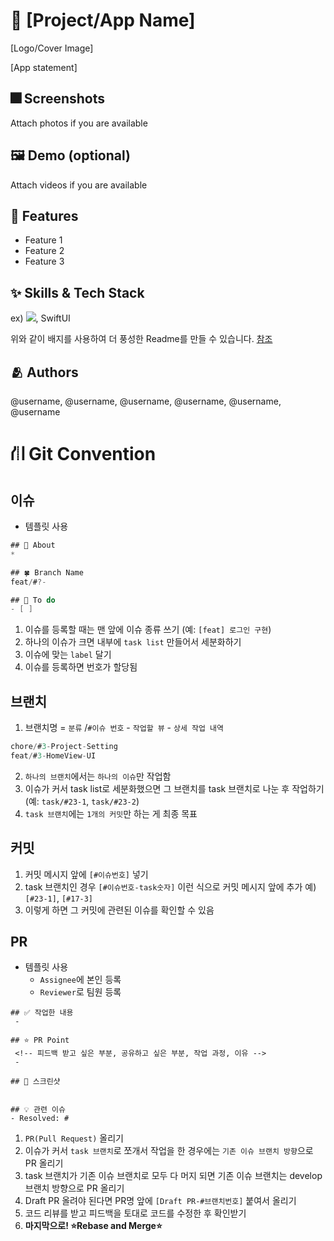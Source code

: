 # :iphone: [Project/App Name]
[Logo/Cover Image]

[App statement]

## :fireworks: Screenshots

Attach photos if you are available

## :framed_picture: Demo (optional)

Attach videos if you are available


## :pushpin: Features

- Feature 1
- Feature 2
- Feature 3


## :sparkles: Skills & Tech Stack

ex) <img src="https://img.shields.io/badge/Swift-FA7343?style=flat&logo=Swift&logoColor=white"/>, SwiftUI

위와 같이 배지를 사용하여 더 풍성한 Readme를 만들 수 있습니다.
[참조](https://shields.io/)


## :people_hugging: Authors

@username, @username, @username, @username, @username, @username



# ⛙ Git Convention

## 이슈
- 템플릿 사용
```swift
## 🍏 About
* 

## 🍀 Branch Name
feat/#?-

## 🌱 To do
- [ ]
```

1. 이슈를 등록할 때는 맨 앞에 이슈 종류 쓰기 (예: `[feat] 로그인 구현`)
2. 하나의 이슈가 크면 내부에 `task list` 만들어서 세분화하기
3. 이슈에 맞는 `label` 달기
4. 이슈를 등록하면 번호가 할당됨

## 브랜치
1. 브랜치명 = `분류` /`#이슈 번호` - `작업할 뷰` - `상세 작업 내역`

```swift
chore/#3-Project-Setting
feat/#3-HomeView-UI
```

2. `하나의 브랜치`에서는 `하나의 이슈`만 작업함
3.  이슈가 커서 task list로 세분화했으면 그 브랜치를 task 브랜치로 나눈 후 작업하기
(예: `task/#23-1`, `task/#23-2`)
4. `task 브랜치`에는 `1개의 커밋`만 하는 게 최종 목표

## 커밋
1.  커밋 메시지 앞에 `[#이슈번호]` 넣기
2.  task 브랜치인 경우 `[#이슈번호-task숫자]` 이런 식으로 커밋 메시지 앞에 추가
예) `[#23-1]`, `[#17-3]`
3. 이렇게 하면 그 커밋에 관련된 이슈를 확인할 수 있음

## PR
- 템플릿 사용
   - `Assignee`에 본인 등록
   - `Reviewer`로 팀원 등록

```
## ✅ 작업한 내용
 - 

## ⭐️ PR Point
 <!-- 피드백 받고 싶은 부분, 공유하고 싶은 부분, 작업 과정, 이유 -->
 -

## 📸 스크린샷


## 💡 관련 이슈
- Resolved: #
```

1. `PR(Pull Request)` 올리기
1. 이슈가 커서 `task 브랜치`로 쪼개서 작업을 한 경우에는 `기존 이슈 브랜치 방향`으로 PR 올리기
1. task 브랜치가 기존 이슈 브랜치로 모두 다 머지 되면 기존 이슈 브랜치는 develop 브랜치 방향으로 PR 올리기
1. Draft PR 올려야 된다면 PR명 앞에 `[Draft PR-#브랜치번호]` 붙여서 올리기
1. 코드 리뷰를 받고 피드백을 토대로 코드를 수정한 후 확인받기
1. **마지막으로! ⭐️Rebase and Merge⭐️**
